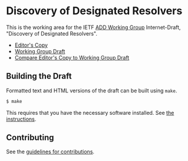 # Discovery of Designated Resolvers

This is the working area for the IETF [ADD Working Group](https://datatracker.ietf.org/wg/add/documents/) Internet-Draft, "Discovery of Designated Resolvers".

* [Editor's Copy](https://ietf-wg-add.github.io/draft-ietf-add-ddr/#go.draft-ietf-add-ddr.html)
* [Working Group Draft](https://tools.ietf.org/html/draft-ietf-add-ddr)
* [Compare Editor's Copy to Working Group Draft](https://ietf-wg-add.github.io/draft-ietf-add-ddr/#go.draft-ietf-add-ddr.diff)

## Building the Draft

Formatted text and HTML versions of the draft can be built using `make`.

```sh
$ make
```

This requires that you have the necessary software installed.  See
[the instructions](https://github.com/martinthomson/i-d-template/blob/master/doc/SETUP.md).


## Contributing

See the
[guidelines for contributions](https://github.com/ietf-wg-add/draft-ietf-add-ddr/blob/main/CONTRIBUTING.md).
